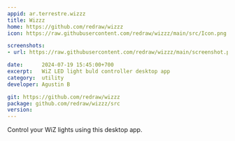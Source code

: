 ```yaml
---
appid: ar.terrestre.wizzz
title: Wizzz
home: https://github.com/redraw/wizzz
icon: https://raw.githubusercontent.com/redraw/wizzz/main/src/Icon.png

screenshots:
- url: https://raw.githubusercontent.com/redraw/wizzz/main/screenshot.png

date:      2024-07-19 15:45:00+700
excerpt:   WiZ LED light buld controller desktop app
category:  utility
developer: Agustin B

git: https://github.com/redraw/wizzz
package: github.com/redraw/wizzz/src
version: 
---
```


Control your WiZ lights using this desktop app.
